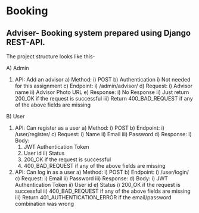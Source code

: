 # Booking

## Adviser- Booking system prepared using Django REST-API.

The project structure looks like this-

A) Admin
1. API: Add an advisor
a) Method:
  i) POST
b) Authentication
   i) Not needed for this assignment
c) Endpoint: 
   i) /admin/advisor/
d) Request:
   i) Advisor name
   ii) Advisor Photo URL
e) Response:
   i) No Response
   ii) Just return 200_OK if the request is successful
   iii) Return 400_BAD_REQUEST if any of the above fields are missing
   
B) User
1. API: Can register as a user
a) Method:
   i) POST
b) Endpoint: 
   i) /user/register/
c) Request:
   i) Name
   ii) Email
   iii) Password
d) Response:
   i) Body:
      1) JWT Authentication Token
      2) User id
   ii) Status
     1) 200_OK if the request is successful
     2) 400_BAD_REQUEST if any of the above fields are missing
2. API: Can log in as a user
  a) Method:
     i) POST
  b) Endpoint: 
     i) /user/login/
  c) Request:
     i) Email
     ii) Password
     iii) Response:
  d) Body:
     i) JWT Authentication Token
     ii) User id
  e) Status
    i) 200_OK if the request is successful
    ii) 400_BAD_REQUEST if any of the above fields are missing
    iii) Return 401_AUTHENTICATION_ERROR if the email/password combination was wrong

  


